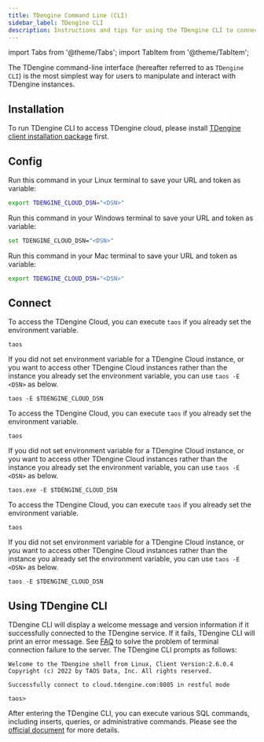 ```yaml
---
title: TDengine Command Line (CLI)
sidebar_label: TDengine CLI
description: Instructions and tips for using the TDengine CLI to connect TDengine Cloud
---
```


<!-- exclude -->
import Tabs from '@theme/Tabs';
import TabItem from '@theme/TabItem';

<!-- exclude-end -->

The TDengine command-line interface (hereafter referred to as `TDengine CLI`) is the most simplest way for users to manipulate and interact with TDengine instances.

## Installation

To run TDengine CLI to access TDengine cloud, please install [TDengine client installation package](https://gcp.cloud.tdengine.com/download/TDengine-client-2.7.0.0-Linux-x64.tar.gz) first.

## Config

<Tabs defaultValue="linux" groupId="sys">
<TabItem value="linux" label="Config on Linux">

Run this command in your Linux terminal to save your URL and token as variable:

```bash
export TDENGINE_CLOUD_DSN="<DSN>"
```

</TabItem>
<TabItem value="windows" label="Config on Windows (coming soon)">

Run this command in your Windows terminal to save your URL and token as variable:

```bash
set TDENGINE_CLOUD_DSN="<DSN>"
```

</TabItem>
<TabItem value="mac" label="Config on Mac (coming soon)" groupId="sys">

Run this command in your Mac terminal to save your URL and token as variable:

```bash
export TDENGINE_CLOUD_DSN="<DSN>"
```

</TabItem>
</Tabs>

## Connect 

<Tabs defaultValue="linux" groupId="sys">
<TabItem value="linux" label="Connect on Linux">

To access the TDengine Cloud, you can execute `taos` if you already set the environment variable.

```
taos
```

If you did not set environment variable for a TDengine Cloud instance, or you want to access other TDengine Cloud instances rather than the instance you already set the environment variable, you can use `taos -E <DSN>` as below.

```
taos -E $TDENGINE_CLOUD_DSN
```

</TabItem>
<TabItem value="windows" label="Connect on Windows (coming soon)">

To access the TDengine Cloud, you can execute `taos` if you already set the environment variable.

```
taos
```

If you did not set environment variable for a TDengine Cloud instance, or you want to access other TDengine Cloud instances rather than the instance you already set the environment variable, you can use `taos -E <DSN>` as below.

```
taos.exe -E $TDENGINE_CLOUD_DSN
```

</TabItem>
<TabItem value="mac" label="Connect on Mac (coming soon)">

To access the TDengine Cloud, you can execute `taos` if you already set the environment variable.

```
taos
```

If you did not set environment variable for a TDengine Cloud instance, or you want to access other TDengine Cloud instances rather than the instance you already set the environment variable, you can use `taos -E <DSN>` as below.

```
taos -E $TDENGINE_CLOUD_DSN
```

</TabItem>
</Tabs>

## Using TDengine CLI

TDengine CLI will display a welcome message and version information if it successfully connected to the TDengine service. If it fails, TDengine CLI will print an error message. See [FAQ](/train-faq/faq) to solve the problem of terminal connection failure to the server. The TDengine CLI prompts as follows:

```
Welcome to the TDengine shell from Linux, Client Version:2.6.0.4
Copyright (c) 2022 by TAOS Data, Inc. All rights reserved.

Successfully connect to cloud.tdengine.com:8085 in restful mode

taos>
```

After entering the TDengine CLI, you can execute various SQL commands, including inserts, queries, or administrative commands. Please see the [official document](https://docs.tdengine.com/reference/taos-shell#execute-sql-script-file) for more details.

